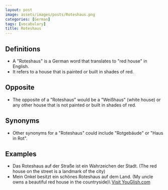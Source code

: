 ```yaml
---
layout: post
image: assets/images/posts/Roteshaus.png
categories: [German]
tags: [vocabulary]
title: Roteshaus
---
```


## Definitions

- A "Roteshaus" is a German word that translates to "red house" in English. 
- It refers to a house that is painted or built in shades of red. 

## Opposite

- The opposite of a "Roteshaus" would be a "Weißhaus" (white house) or any other house that is not painted or built in shades of red.

## Synonyms

- Other synonyms for a "Roteshaus" could include "Rotgebäude" or "Haus in Rot".

## Examples

- Das Roteshaus auf der Straße ist ein Wahrzeichen der Stadt. (The red house on the street is a landmark of the city)
- Mein Onkel besitzt ein schönes Roteshaus auf dem Land. (My uncle owns a beautiful red house in the countryside)\ <a id="yg-widget-0" class="youglish-widget" data-query="Roteshaus" data-lang="german" data-components="8412" data-auto-start="0" data-bkg-color="theme_light" data-title="How%20to%20pronounce%20Roteshaus%20in%20German"  rel="nofollow" href="https://youglish.com">Visit YouGlish.com</a><script async src="https://youglish.com/public/emb/widget.js" charset="utf-8"></script>